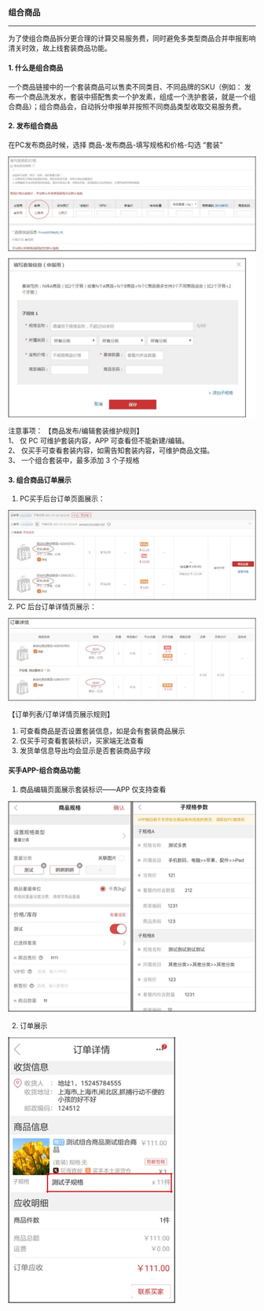 ### 组合商品
---

为了使组合商品拆分更合理的计算交易服务费，同时避免多类型商品合并申报影响清关时效，故上线套装商品功能。

#### 1.  什么是组合商品

一个商品链接中的一个套装商品可以售卖不同类目、不同品牌的SKU（例如：
发布一个商品洗发水，套装中搭配售卖一个护发素，组成一个洗护套装，就是一个组合商品）；组合商品会，自动拆分申报单并按照不同商品类型收取交易服务费。

#### 2. 发布组合商品

在PC发布商品时候，选择 商品-发布商品-填写规格和价格-勾选 “套装”

  ![](/product-management/images/bundle1.png)

注意事项：
【商品发布/编辑套装维护规则】  
1、 仅 PC 可维护套装内容，APP 可查看但不能新建/编辑。  
2、 仅买手可查看套装内容，如需告知套装内容，可维护商品文描。  
3、 一个组合套装中，最多添加 3 个子规格

#### 3. 组合商品订单展示

1. PC买手后台订单页面展示：

  ![](/product-management/images/bundle2.png)
2. PC 后台订单详情页展示：

  ![](/product-management/images/bundle3.png)

【订单列表/订单详情页展示规则】

1. 可查看商品是否设置套装信息，如是会有套装商品展示
2. 仅买手可查看套装标识，买家端无法查看
3. 发货单信息导出均会显示是否套装商品字段


#### 买手APP-组合商品功能

1. 商品编辑页面展示套装标识——APP 仅支持查看

  ![](/product-management/images/bundle4.png)

2. 订单展示

  ![](/product-management/images/bundle5.png)





